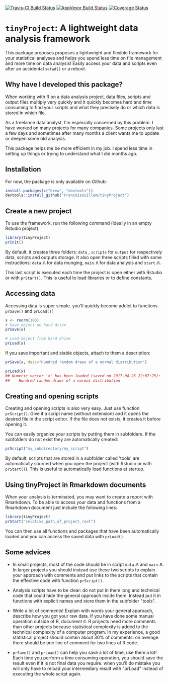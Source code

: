 [![Travis-CI Build Status](https://travis-ci.org/FrancoisGuillem/tinyProject.svg?branch=master)](https://travis-ci.org/FrancoisGuillem/tinyProject)
[![AppVeyor Build Status](https://ci.appveyor.com/api/projects/status/github/FrancoisGuillem/tinyProject?branch=master&svg=true)](https://ci.appveyor.com/project/FrancoisGuillem/tinyProject)
[![Coverage Status](https://img.shields.io/codecov/c/github/FrancoisGuillem/tinyProject/master.svg)](https://codecov.io/github/FrancoisGuillem/tinyProject?branch=master)

# `tinyProject`: A lightweight data analysis framework

This package proposes proposes a lightweight and flexible framework for your statistical analyses and helps you spend less time on file management and more time on data analysis! Easily access your data and scripts even after an accidental `setwd()` or a reboot.

## Why have I developed this package?
When working with R on a data analysis project, data files, scripts and output files multiply very quickly and it quickly becomes hard and time consuming to find your scripts and what they precisely do or which data is stored in which file.

As a freelance data analyst, I'm especially concerned by this problem. I have worked on many projects for many companies. Some projects only last a few days and sometimes after many months a client wants me to update or deepen some old analysis.

This package helps me be more efficient in my job. I spend less time in setting up things or trying to understand what I did months ago.

## Installation
For now, the package is only available on Github:
```r
install.packages(c("brew", "devtools"))
devtools::install_github("FrancoisGuillem/tinyProject")
```

## Create a new project
To use the framework, run the following command (ideally in an empty Rstudio project)

```r
library(tinyProject)
prInit()
```

By default, it creates three folders: `data` , `scripts` for `output` for respectively data, scripts and outputs storage. It also open three scripts filled with some instructions: `data.R` for data munging, `main.R` for data analysis and `start.R`. 

This last script is executed each time the project is open either with Rstudio or with `prStart()`. This is useful to load libraries or to define constants.

## Accessing data
Accessing data is super simple. you'll quickly become addict to functions `prSave()` and `prLoad()`!

```r
x <- rnorm(100)
# Save object on hard drive
prSave(x)

# Load object from hard drive
prLoad(x)
```

If you save important and stable objects, attach to them a description:
```r
prSave(x, desc="Hundred random draws of a normal distribution")

prLoad(x)
## Numeric vector 'x' has been loaded (saved on 2017-04-26 22:07:25):
##    Hundred random draws of a normal distribution 
```
 
## Creating and opening scripts
Creating and opening scripts is also very easy. Just use function `prScript()`. Give it a script name (without extension) and it opens the desired file in the script editor. If the file does not exists, it creates it before opening it.

You can easily organize your scripts by putting them in subfolders. If the subfolders do not exist they are automatically created:

```r
prScript("my_subdirectory/my_script")
```

By default, scripts that are stored in a subfolder called 'tools' are automatically sourced when you open the project (with Rstudio or with `prStart()`). This is useful to automatically load functions at startup.

## Using tinyProject in Rmarkdown documents
When your analysis is terminated, you may want to create a report with Rmarkdown. To be able to access your data and functions from a Rmarkdown document just include the following lines:

```r
library(tinyProject)
prStart("relative_path_of_project_root")
```

You can then use all functions and packages that have been automatically loaded and you can access the saved data with `prLoad()`.

## Some advices
* In small projects, most of the code should be in script `data.R` and `main.R`. In larger projects you should instead use these two scripts to explain your approach with comments and put links to the scripts that contain the effective code with function `prScript()`.

* Analysis scripts have to be clear: do not put in them long and technical code that could hide the general opproach inside them. Instead put it in functions with explicit names and store them in the subfolder "tools".

* Write a lot of comments! Explain with words your general approach, describe how you got your raw data. If you have done some manual operation outside of R, document it. R projects need more comments than other projects because statistical complexity is added to the technical complexity of a computer program. In my experience, a good statistical project should contain about 30% of comments: on average there should be one line of comment for two lines of R code.

* `prSave()` and `prLoad()` can help you save a lot of time, use them a lot! Each time you perform a time consuming operation, you should save the result even if it is not final data you require. when you'll do mistake you will only have to reload your intermediary result with "prLoad" instead of executing the whole script again.
